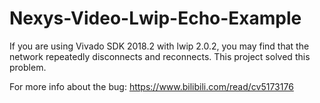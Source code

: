 # Nexys-Video-Lwip-Echo-Example
If you are using Vivado SDK 2018.2 with lwip 2.0.2, you may find that the network repeatedly disconnects and reconnects. This project solved this problem.

For more info about the bug:  https://www.bilibili.com/read/cv5173176 

